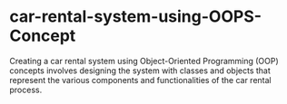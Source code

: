 # car-rental-system-using-OOPS-Concept
Creating a car rental system using Object-Oriented Programming (OOP) concepts involves designing the system with classes and objects that represent the various components and functionalities of the car rental process.
